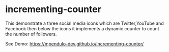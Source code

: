 # incrementing-counter
This demonstrate a three social media icons which are Twitter,YouTube and Facebook then below the icons it implements a dynamic 
counter to count the number of followers.

See Demo: https://mpendulo-dev.github.io/incrementing-counter/
